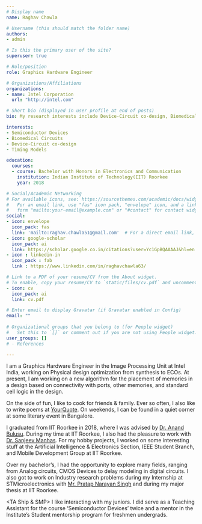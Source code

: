 ```yaml
---
# Display name
name: Raghav Chawla

# Username (this should match the folder name)
authors:
- admin

# Is this the primary user of the site?
superuser: true

# Role/position
role: Graphics Hardware Engineer

# Organizations/Affiliations
organizations:
- name: Intel Corporation
  url: "http://intel.com"

# Short bio (displayed in user profile at end of posts)
bio: My research interests include Device-Circuit co-design, Biomedical Circuits.

interests:
- Semiconductor Devices
- Biomedical Circuits
- Device-Circuit co-design
- Timing Models

education:
  courses:
  - course: Bachelor with Honors in Electronics and Communication
    institution: Indian Institute of Technology(IIT) Roorkee
    year: 2018

# Social/Academic Networking
# For available icons, see: https://sourcethemes.com/academic/docs/widgets/#icons
#   For an email link, use "fas" icon pack, "envelope" icon, and a link in the
#   form "mailto:your-email@example.com" or "#contact" for contact widget.
social:
- icon: envelope
  icon_pack: fas
  link: 'mailto:raghav.chawla51@gmail.com'  # For a direct email link, use "mailto:test@example.org".
- icon: google-scholar
  icon_pack: ai
  link: https://scholar.google.co.in/citations?user=Yc1GpBQAAAAJ&hl=en
- icon : linkedin-in
  icon_pack : fab
  link : https://www.linkedin.com/in/raghavchawla63/

# Link to a PDF of your resume/CV from the About widget.
# To enable, copy your resume/CV to `static/files/cv.pdf` and uncomment the lines below.  
- icon: cv
  icon_pack: ai
  link: cv.pdf

# Enter email to display Gravatar (if Gravatar enabled in Config)
email: ""
  
# Organizational groups that you belong to (for People widget)
#   Set this to `[]` or comment out if you are not using People widget.  
user_groups: []
# - References

---
```

I am a Graphics Hardware Engineer in the Image Processing Unit at Intel India, working on Physical design optimization from synthesis to ECOs. At present, I am working on a new algorithm for the placement of memories in a design based on connectivity with ports, other memories, and standard cell logic in the design.  

On the side of fun, I like to cook for friends & family. Ever so often, I also like to write poems at [YourQuote](https://www.yourquote.in/raghav-chawla-mdu8/quotes). On weekends, I can be found in a quiet corner at some literary event in Bangalore. 

I graduated from IIT Roorkee in 2018, where I was advised by [Dr. Anand Bulusu](https://www.iitr.ac.in/departments/ECE/pages/People+Faculty+Bulusu__Anand.html). During my time at IIT Roorkee, I also had the pleasure to work with [Dr. Sanjeev Manhas](https://www.iitr.ac.in/departments/ECE/pages/People+Faculty+Manhas__Sanjeev.html). For my hobby projects, I worked on some interesting stuff at the Artificial Intelligence & Electronics Section, IEEE Student Branch, and Mobile Development Group at IIT Roorkee. 

Over my bachelor’s, I had the opportunity to explore many fields, ranging from Analog circuits, CMOS Devices to delay modeling in digital circuits. I also got to work on Industry research problems during my Internship at STMicroelectronics with [Mr. Pratap Narayan Singh](https://www.linkedin.com/in/pratapns) and during my major thesis at IIT Roorkee.

<TA Ship & SMP> 
I like interacting with my juniors. I did serve as a Teaching Assistant for the course ‘Semiconductor Devices’ twice and a mentor in the Institute’s Student mentorship program for freshmen undergrads. 